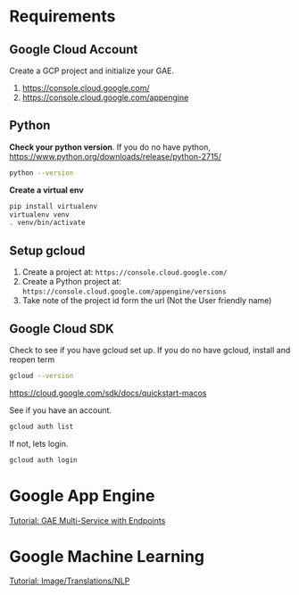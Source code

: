 
# Requirements

## Google Cloud Account
Create a GCP project and initialize your GAE.

1. https://console.cloud.google.com/
1. https://console.cloud.google.com/appengine

## Python
**Check your python version**. If you do no have python, https://www.python.org/downloads/release/python-2715/
```bash
python --version
```

**Create a virtual env**
```bash
pip install virtualenv
virtualenv venv
. venv/bin/activate
```

## Setup gcloud
1. Create a project at: `https://console.cloud.google.com/`
2. Create a Python project at: `https://console.cloud.google.com/appengine/versions`
3. Take note of the project id form the url (Not the User friendly name)

## Google Cloud SDK
Check to see if you have gcloud set up. If you do no have gcloud, install and reopen term
```bash
gcloud --version
```

https://cloud.google.com/sdk/docs/quickstart-macos


See if you have an account.
```bash
gcloud auth list
```

If not, lets login.

```bash
gcloud auth login
```


# Google App Engine
[Tutorial: GAE Multi-Service with Endpoints](gae/Readme.md)

# Google Machine Learning
[Tutorial: Image/Translations/NLP](ml/Readme.md)
